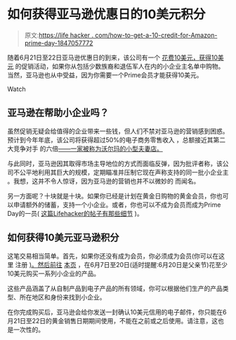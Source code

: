 # 如何获得亚马逊优惠日的10美元积分

> 原文:[https://life hacker . com/how-to-get-a-10-credit-for-Amazon-prime-day-1847057772](https://lifehacker.com/how-to-get-a-10-credit-for-amazon-prime-day-1847057772)

随着6月21日至22日亚马逊优惠日的到来，该公司有一个 [花费10美元，获得10美元](https://www.amazon.com/b?asc_campaign=InlineText&asc_refurl=https://lifehacker.com/how-to-get-a-10-credit-for-amazon-prime-day-1847057772&asc_source=&language=en_US&linkCode=ll2&linkId=6a013ca1d8cc27804ded3720eeac66c6&node=17879387011&ref_=as_li_ss_tl&tag=kinjalifehackerlink-20) 的促销活动，如果你从包括少数族裔和退伍军人在内的小企业主名单中购物。当然，亚马逊也从中受益，因为你需要一个Prime会员才能获得10美元。

Watch

## 亚马逊在帮助小企业吗？

虽然促销无疑会给值得的企业带来一些钱，但人们不禁对亚马逊的营销感到困惑。预计到今年年底，该公司将获得超过50%的电子商务零售收入 ，总额接近其第二大竞争对手 的六倍[——一家被称为沃尔玛的小型夫妻店。](https://fortune.com/2021/03/29/amazon-walmart-online-shopping-ecommerce/)

与此同时，亚马逊因其取得市场主导地位的方式而面临反弹，因为批评者称，该公司不公平地利用其巨大的规模，定期瞄准并压制它现在声称支持的同一批小企业主 。我想，这并不令人惊讶，因为亚马逊的营销也并不以微妙的 而闻名。

另一方面呢？十块就是十块。如果你已经是计划在黄金日购物的黄金会员，你也可以申请额外的储蓄，支持一个小企业。或者，你也可以不成为会员而成为Prime Day的一员( [这篇Lifehacker的帖子有那些细节](https://lifehacker.com/how-to-get-amazon-prime-day-deals-without-paying-for-a-1847021047) )。

## **如何获得10美元亚马逊积分**

这笔交易相当简单。首先，如果你还没有成为会员，你必须成为会员(你可以在这里 注册 [)。然后前往](http://amazon.com/prime?asc_campaign=InlineText&asc_refurl=https://lifehacker.com/how-to-get-a-10-credit-for-amazon-prime-day-1847057772&asc_source=&tag=kinjalifehackerlink-20) [本页](https://www.amazon.com/b?asc_campaign=InlineText&asc_refurl=https://lifehacker.com/how-to-get-a-10-credit-for-amazon-prime-day-1847057772&asc_source=&language=en_US&linkCode=ll2&linkId=6a013ca1d8cc27804ded3720eeac66c6&node=17879387011&ref_=as_li_ss_tl&tag=kinjalifehackerlink-20) ，在6月7日至20日(适时提醒:6月20日是父亲节)花至少10美元购买一系列小企业的产品。

这些产品涵盖了从自制产品到电子产品的所有领域，你可以根据他们生产的产品类型、所在地区和身份来找到小企业。

在你完成购买后，亚马逊会给你发送一封确认10美元信用的电子邮件，你只能在6月21日至22日的黄金销售日期期间使用，不能在之前或之后使用。请注意，这也是一次性的。